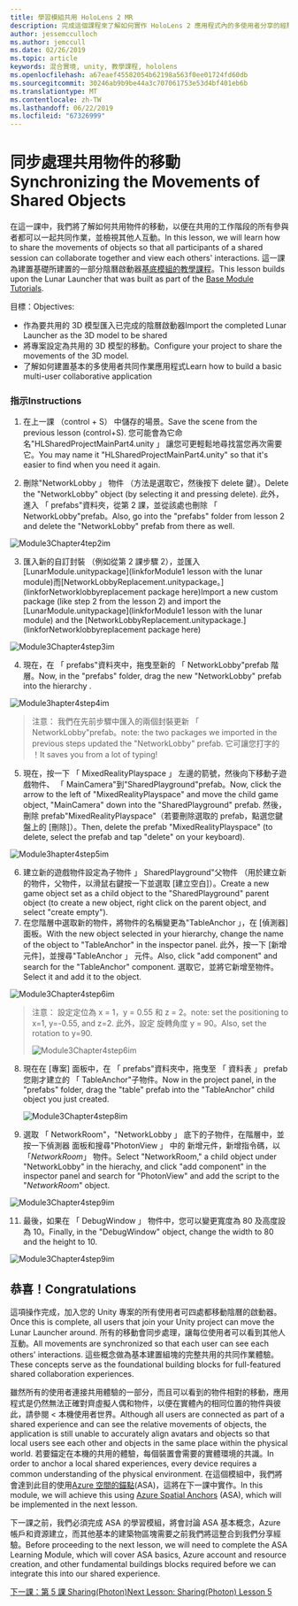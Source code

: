 ```yaml
---
title: 學習模組共用 HoloLens 2 MR
description: 完成這個課程來了解如何實作 HoloLens 2 應用程式內的多使用者分享的經驗。
author: jessemcculloch
ms.author: jemccull
ms.date: 02/26/2019
ms.topic: article
keywords: 混合實境, unity, 教學課程, hololens
ms.openlocfilehash: a67eaef45582054b62198a563f0ee01724fd60db
ms.sourcegitcommit: 30246ab9b9be44a3c707061753e53d4bf401eb6b
ms.translationtype: MT
ms.contentlocale: zh-TW
ms.lasthandoff: 06/22/2019
ms.locfileid: "67326999"
---
```

# <a name="synchronizing-the-movements-of-shared-objects"></a><span data-ttu-id="b3e15-104">同步處理共用物件的移動</span><span class="sxs-lookup"><span data-stu-id="b3e15-104">Synchronizing the Movements of Shared Objects</span></span>

<span data-ttu-id="b3e15-105">在這一課中，我們將了解如何共用物件的移動，以便在共用的工作階段的所有參與者都可以一起共同作業，並檢視其他人互動。</span><span class="sxs-lookup"><span data-stu-id="b3e15-105">In this lesson, we will learn how to share the movements of objects so that all participants of a shared session can collaborate together and view each others' interactions.</span></span> <span data-ttu-id="b3e15-106">這一課為建置基礎所建置的一部分陰曆啟動器[基底模組的教學課程](mrlearning-base.md)。</span><span class="sxs-lookup"><span data-stu-id="b3e15-106">This lesson builds upon the Lunar Launcher that was built as part of the [Base Module Tutorials](mrlearning-base.md).</span></span>

<span data-ttu-id="b3e15-107">目標：</span><span class="sxs-lookup"><span data-stu-id="b3e15-107">Objectives:</span></span>

- <span data-ttu-id="b3e15-108">作為要共用的 3D 模型匯入已完成的陰曆啟動器</span><span class="sxs-lookup"><span data-stu-id="b3e15-108">Import the completed Lunar Launcher as the 3D model to be shared</span></span>
- <span data-ttu-id="b3e15-109">將專案設定為共用的 3D 模型的移動。</span><span class="sxs-lookup"><span data-stu-id="b3e15-109">Configure your project to share the movements of the 3D model.</span></span>
- <span data-ttu-id="b3e15-110">了解如何建置基本的多使用者共同作業應用程式</span><span class="sxs-lookup"><span data-stu-id="b3e15-110">Learn how to build a basic multi-user collaborative application</span></span>

### <a name="instructions"></a><span data-ttu-id="b3e15-111">指示</span><span class="sxs-lookup"><span data-stu-id="b3e15-111">Instructions</span></span>

1. <span data-ttu-id="b3e15-112">在上一課 （control + S） 中儲存的場景。</span><span class="sxs-lookup"><span data-stu-id="b3e15-112">Save the scene from the previous lesson (control+S).</span></span> <span data-ttu-id="b3e15-113">您可能會為它命名"HLSharedProjectMainPart4.unity 」 讓您可更輕鬆地尋找當您再次需要它。</span><span class="sxs-lookup"><span data-stu-id="b3e15-113">You may name it "HLSharedProjectMainPart4.unity" so that it's easier to find when you need it again.</span></span>

2. <span data-ttu-id="b3e15-114">刪除"NetworkLobby 」 物件 （方法是選取它，然後按下 delete 鍵）。</span><span class="sxs-lookup"><span data-stu-id="b3e15-114">Delete the "NetworkLobby" object (by selecting it and pressing delete).</span></span> <span data-ttu-id="b3e15-115">此外，進入 「 prefabs"資料夾，從第 2 課，並從該處也刪除 「 NetworkLobby"prefab。</span><span class="sxs-lookup"><span data-stu-id="b3e15-115">Also, go into the "prefabs" folder from lesson 2 and delete the "NetworkLobby" prefab from there as well.</span></span>

![Module3Chapter4tep2im](images/module3chapter4step2im.PNG)

3. <span data-ttu-id="b3e15-117">匯入新的自訂封裝 （例如從第 2 課步驟 2），並匯入[LunarModule.unitypackage](linkforModule1 lesson with the lunar module)而[NetworkLobbyReplacement.unitypackage。](linkforNetworklobbyreplacement package here)</span><span class="sxs-lookup"><span data-stu-id="b3e15-117">Import a new custom package (like step 2 from the lesson 2) and import the [LunarModule.unitypackage](linkforModule1 lesson with the lunar module) and the [NetworkLobbyReplacement.unitypackage.](linkforNetworklobbyreplacement package here)</span></span>

![Module3Chapter4step3im](images/module3chapter4step3im.PNG)

4. <span data-ttu-id="b3e15-119">現在，在 「 prefabs"資料夾中，拖曳至新的 「 NetworkLobby"prefab 階層。</span><span class="sxs-lookup"><span data-stu-id="b3e15-119">Now, in the "prefabs" folder, drag the new "NetworkLobby" prefab into the hierarchy .</span></span> 

![Module3hapter4step4im](images/module3chapter4step4im.PNG)

> <span data-ttu-id="b3e15-121">注意： 我們在先前步驟中匯入的兩個封裝更新 「 NetworkLobby"prefab。</span><span class="sxs-lookup"><span data-stu-id="b3e15-121">note: the two packages we imported in the previous steps updated the "NetworkLobby" prefab.</span></span> <span data-ttu-id="b3e15-122">它可讓您打字的 ！</span><span class="sxs-lookup"><span data-stu-id="b3e15-122">It saves you from a lot of typing!</span></span>

5. <span data-ttu-id="b3e15-123">現在，按一下 「 MixedRealityPlayspace 」 左邊的箭號，然後向下移動子遊戲物件、 「 MainCamera"到"SharedPlayground"prefab。</span><span class="sxs-lookup"><span data-stu-id="b3e15-123">Now, click the arrow to the left of "MixedRealityPlayspace" and move the child game object, "MainCamera" down into the "SharedPlayground" prefab.</span></span> <span data-ttu-id="b3e15-124">然後，刪除 prefab"MixedRealityPlayspace"（若要刪除選取的 prefab，點選您鍵盤上的 [刪除]）。</span><span class="sxs-lookup"><span data-stu-id="b3e15-124">Then, delete the prefab "MixedRealityPlayspace" (to delete, select the prefab and tap "delete" on your keyboard).</span></span>

![Module3hapter4step5im](images/module3chapter4step5im.PNG)

6. <span data-ttu-id="b3e15-126">建立新的遊戲物件設定為子物件 」 SharedPlayground"父物件 （用於建立新的物件，父物件，以滑鼠右鍵按一下並選取 [建立空白]）。</span><span class="sxs-lookup"><span data-stu-id="b3e15-126">Create a new game object set as a child object to the "SharedPlayground" parent object (to create a new object, right click on the parent object, and select "create  empty").</span></span>
7. <span data-ttu-id="b3e15-127">在您階層中選取新的物件，將物件的名稱變更為"TableAnchor 」，在 [偵測器] 面板。</span><span class="sxs-lookup"><span data-stu-id="b3e15-127">With the new object selected in your hierarchy, change the name of the object to "TableAnchor" in the inspector panel.</span></span> <span data-ttu-id="b3e15-128">此外，按一下 [新增元件]，並搜尋"TableAnchor 」 元件。</span><span class="sxs-lookup"><span data-stu-id="b3e15-128">Also, click "add component" and search for the "TableAnchor" component.</span></span> <span data-ttu-id="b3e15-129">選取它，並將它新增至物件。</span><span class="sxs-lookup"><span data-stu-id="b3e15-129">Select it and add it to the object.</span></span>

![Module3Chapter4step6im](images/module3chapter4step7im.PNG)

> <span data-ttu-id="b3e15-131">注意： 設定定位為 x = 1，y = 0.55 和 z = 2。</span><span class="sxs-lookup"><span data-stu-id="b3e15-131">note: set the positioning to x=1, y=-0.55, and z=2.</span></span> <span data-ttu-id="b3e15-132">此外，設定 旋轉角度 y = 90。</span><span class="sxs-lookup"><span data-stu-id="b3e15-132">Also, set the rotation to y=90.</span></span> 
>
> ![Module3Chapter4step6im](images/module3chapter4noteim.PNG)

8. <span data-ttu-id="b3e15-134">現在在 [專案] 面板中，在 「 prefabs"資料夾中，拖曳至 「 資料表 」 prefab 您剛才建立的 「 TableAnchor"子物件。</span><span class="sxs-lookup"><span data-stu-id="b3e15-134">Now in the project panel, in the "prefabs" folder, drag the "table" prefab into the "TableAnchor" child object you just created.</span></span>

   ![Module3Chapter4step8im](images/module3chapter4step8im.PNG)

9. <span data-ttu-id="b3e15-136">選取 「 NetworkRoom"，"NetworkLobby 」 底下的子物件，在階層中，並按一下偵測器 面板和搜尋"PhotonView 」 中的 新增元件，新增指令碼，以 「*NetworkRoom*」 物件。</span><span class="sxs-lookup"><span data-stu-id="b3e15-136">Select "NetworkRoom," a child object under "NetworkLobby" in the hierachy, and click "add component" in the inspector panel and search for "PhotonView" and add the script to the "*NetworkRoom*" object.</span></span>

![Module3Chapter4step9im](images/module3chapter4step9im.PNG)

11. <span data-ttu-id="b3e15-138">最後，如果在 「 DebugWindow 」 物件中，您可以變更寬度為 80 及高度設為 10。</span><span class="sxs-lookup"><span data-stu-id="b3e15-138">Finally, in the "DebugWindow" object, change the width to 80 and the height to 10.</span></span>

![Module3Chapter4step9im](images/module3chapter4step11im.PNG)




## <a name="congratulations"></a><span data-ttu-id="b3e15-140">恭喜！</span><span class="sxs-lookup"><span data-stu-id="b3e15-140">Congratulations</span></span>

<span data-ttu-id="b3e15-141">這項操作完成，加入您的 Unity 專案的所有使用者可四處都移動陰曆的啟動器。</span><span class="sxs-lookup"><span data-stu-id="b3e15-141">Once this is complete, all users that join your Unity project can move the Lunar Launcher around.</span></span> <span data-ttu-id="b3e15-142">所有的移動會同步處理，讓每位使用者可以看到其他人互動。</span><span class="sxs-lookup"><span data-stu-id="b3e15-142">All movements are synchronized so that each user can see each others' interactions.</span></span> <span data-ttu-id="b3e15-143">這些概念做為基本建置組塊的完整共用的共同作業體驗。</span><span class="sxs-lookup"><span data-stu-id="b3e15-143">These concepts serve as the foundational building blocks for full-featured shared collaboration experiences.</span></span> 

<span data-ttu-id="b3e15-144">雖然所有的使用者連接共用體驗的一部分，而且可以看到的物件相對的移動，應用程式是仍然無法正確對齊虛擬人偶和物件，以便在實體內的相同位置的物件與彼此，請參閱 < 本機使用者世界。</span><span class="sxs-lookup"><span data-stu-id="b3e15-144">Although all users are connected as part of a shared experience and can see the relative movements of objects, the application is still unable to accurately align avatars and objects so that local users see each other and objects in the same place within the physical world.</span></span> <span data-ttu-id="b3e15-145">若要錨定在本機的共用的體驗，每個裝置會需要的實體環境的共識。</span><span class="sxs-lookup"><span data-stu-id="b3e15-145">In order to anchor a local shared experiences, every device requires a common understanding of the physical environment.</span></span> <span data-ttu-id="b3e15-146">在這個模組中，我們將會達到此目的使用[Azure 空間的錨點](<https://azure.microsoft.com/en-us/services/spatial-anchors/>)(ASA)，這將在下一課中實作。</span><span class="sxs-lookup"><span data-stu-id="b3e15-146">In this module, we will achieve this using [Azure Spatial Anchors](<https://azure.microsoft.com/en-us/services/spatial-anchors/>) (ASA), which will be implemented in the next lesson.</span></span>

<span data-ttu-id="b3e15-147">下一課之前，我們必須完成 ASA 的學習模組，將會討論 ASA 基本概念，Azure 帳戶和資源建立，而其他基本的建築物區塊需要之前我們將這整合到我們分享經驗。</span><span class="sxs-lookup"><span data-stu-id="b3e15-147">Before proceeding to the next lesson, we will need to complete the ASA Learning Module, which will cover ASA basics, Azure account and resource creation, and other fundamental buildings blocks required before we can integrate this into our shared experience.</span></span>

<span data-ttu-id="b3e15-148">[下一課：第 5 課 Sharing(Photon)](mrlearning-sharing(photon)-ch5.md)</span><span class="sxs-lookup"><span data-stu-id="b3e15-148">[Next Lesson: Sharing(Photon) Lesson 5](mrlearning-sharing(photon)-ch5.md)</span></span>

